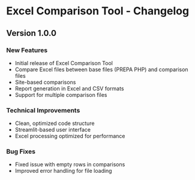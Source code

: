 # Excel Comparison Tool - Changelog

## Version 1.0.0

### New Features
- Initial release of Excel Comparison Tool
- Compare Excel files between base files (PREPA PHP) and comparison files
- Site-based comparisons
- Report generation in Excel and CSV formats
- Support for multiple comparison files

### Technical Improvements
- Clean, optimized code structure
- Streamlit-based user interface
- Excel processing optimized for performance

### Bug Fixes
- Fixed issue with empty rows in comparisons
- Improved error handling for file loading
